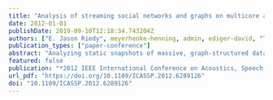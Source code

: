 ```yaml
---
title: "Analysis of streaming social networks and graphs on multicore architectures"
date: 2012-01-01
publishDate: 2019-09-10T12:18:34.743204Z
authors: ["E. Jason Riedy", meyerhenke-henning, admin, ediger-david, "Timothy G. Mattson"]
publication_types: ["paper-conference"]
abstract: "Analyzing static snapshots of massive, graph-structured data cannot keep pace with the growth of social networks, financial transactions, and other valuable data sources. We introduce a framework, STING (Spatio-Temporal Interaction Networks and Graphs), and evaluate its performance on multicore, multisocket Intel ® -based platforms. STING achieves rates of around 100 000 edge updates per second on large, dynamic graphs with a single, general data structure. We achieve speedups of up to 1000× over parallel static computation, improve monitoring a dynamic graph's connected components, and show an exact algorithm for maintaining local clustering coefficients performs better on Intel-based platforms than our earlier approximate algorithm."
featured: false
publication: "*2012 IEEE International Conference on Acoustics, Speech and Signal Processing, ICASSP 2012, Kyoto, Japan, March 25-30, 2012*"
url_pdf: "https://doi.org/10.1109/ICASSP.2012.6289126"
doi: "10.1109/ICASSP.2012.6289126"
---
```


